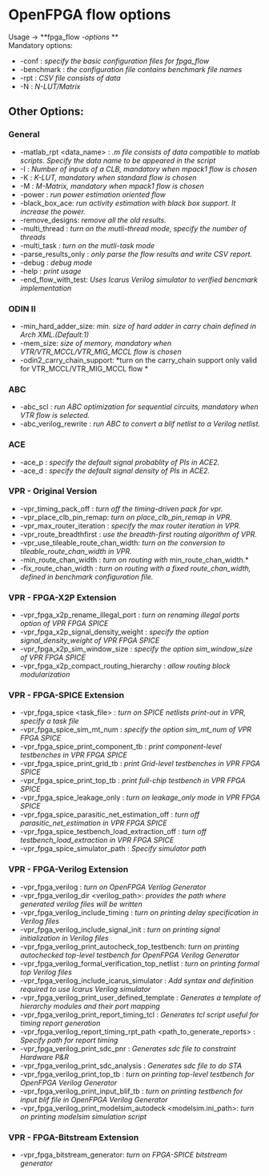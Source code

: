 # OpenFPGA flow options

Usage -> **fpga_flow *-options <value>* **<br />
Mandatory options: <br />
- -conf <file> : *specify the basic configuration files for fpga_flow*
- -benchmark <file> : *the configuration file contains benchmark file names*
- -rpt <file> : *CSV file consists of data*
- -N <int> : *N-LUT/Matrix*

## Other Options:
### General
- -matlab_rpt <data_name> : *.m file consists of data compatible to matlab scripts. Specify the data name to be appeared in the script*
- -I <int> : *Number of inputs of a CLB, mandatory when mpack1 flow is chosen*
- -K <int> : *K-LUT, mandatory when standard flow is chosen*
- -M <int> : *M-Matrix, mandatory when mpack1 flow is chosen*
- -power : *run power estimation oriented flow*
- -black_box_ace: *run activity estimation with black box support. It increase the power.*
- -remove_designs: *remove all the old results.*
- -multi_thread <int>: *turn on the mutli-thread mode, specify the number of threads*
- -multi_task <int>: *turn on the mutli-task mode*
- -parse_results_only : *only parse the flow results and write CSV report.*
- -debug : *debug mode*
- -help : *print usage*
- -end_flow_with_test: *Uses Icarus Verilog simulator to verified bencmark implementation*
### ODIN II
- -min_hard_adder_size: *min. size of hard adder in carry chain defined in Arch XML.(Default:1)*
- -mem_size: *size of memory, mandatory when VTR/VTR_MCCL/VTR_MIG_MCCL flow is chosen*
- -odin2_carry_chain_support: *turn on the carry_chain support only valid for VTR_MCCL/VTR_MIG_MCCL flow *
### ABC
- -abc_scl : *run ABC optimization for sequential circuits, mandatory when VTR flow is selected.*
- -abc_verilog_rewrite : *run ABC to convert a blif netlist to a Verilog netlist.*
### ACE
- -ace_p <float> : *specify the default signal probablity of PIs in ACE2.*
- -ace_d <float> : *specify the default signal density of PIs in ACE2.*
### VPR - Original Version
- -vpr_timing_pack_off : *turn off the timing-driven pack for vpr.*
- -vpr_place_clb_pin_remap: *turn on place_clb_pin_remap in VPR.*
- -vpr_max_router_iteration <int> : *specify the max router iteration in VPR.*
- -vpr_route_breadthfirst : *use the breadth-first routing algorithm of VPR.*
- -vpr_use_tileable_route_chan_width: *turn on the conversion to tileable_route_chan_width in VPR.*
- -min_route_chan_width <float> : *turn on routing with <float>* min_route_chan_width.*
- -fix_route_chan_width : *turn on routing with a fixed route_chan_width, defined in benchmark configuration file.*
### VPR - FPGA-X2P Extension
- -vpr_fpga_x2p_rename_illegal_port : *turn on renaming illegal ports option of VPR FPGA SPICE*
- -vpr_fpga_x2p_signal_density_weight <float>: *specify the option signal_density_weight of VPR FPGA SPICE*
- -vpr_fpga_x2p_sim_window_size <float>: *specify the option sim_window_size of VPR FPGA SPICE*
- -vpr_fpga_x2p_compact_routing_hierarchy : *allow routing block modularization*
### VPR - FPGA-SPICE Extension
- -vpr_fpga_spice <task_file> : *turn on SPICE netlists print-out in VPR, specify a task file*
- -vpr_fpga_spice_sim_mt_num <int>: *specify the option sim_mt_num of VPR FPGA SPICE*
- -vpr_fpga_spice_print_component_tb : *print component-level testbenches in VPR FPGA SPICE*
- -vpr_fpga_spice_print_grid_tb : *print Grid-level testbenches in VPR FPGA SPICE*
- -vpr_fpga_spice_print_top_tb : *print full-chip testbench in VPR FPGA SPICE*
- -vpr_fpga_spice_leakage_only : *turn on leakage_only mode in VPR FPGA SPICE*
- -vpr_fpga_spice_parasitic_net_estimation_off : *turn off parasitic_net_estimation in VPR FPGA SPICE*
- -vpr_fpga_spice_testbench_load_extraction_off : *turn off testbench_load_extraction in VPR FPGA SPICE*
- -vpr_fpga_spice_simulator_path <string> : *Specify simulator path*
### VPR - FPGA-Verilog Extension
- -vpr_fpga_verilog : *turn on OpenFPGA Verilog Generator*
- -vpr_fpga_verilog_dir <verilog_path>: *provides the path where generated verilog files will be written*
- -vpr_fpga_verilog_include_timing : *turn on printing delay specification in Verilog files*
- -vpr_fpga_verilog_include_signal_init : *turn on printing signal initialization in Verilog files*
- -vpr_fpga_verilog_print_autocheck_top_testbench: *turn on printing autochecked top-level testbench for OpenFPGA Verilog Generator*
- -vpr_fpga_verilog_formal_verification_top_netlist : *turn on printing formal top Verilog files*
- -vpr_fpga_verilog_include_icarus_simulator : *Add syntax and definition required to use Icarus Verilog simulator*
- -vpr_fpga_verilog_print_user_defined_template : *Generates a template of hierarchy modules and their port mapping*
- -vpr_fpga_verilog_print_report_timing_tcl : *Generates tcl script useful for timing report generation*
- -vpr_fpga_verilog_report_timing_rpt_path <path_to_generate_reports> : *Specify path for report timing*
- -vpr_fpga_verilog_print_sdc_pnr : *Generates sdc file to constraint Hardware P&R*
- -vpr_fpga_verilog_print_sdc_analysis : *Generates sdc file to do STA*
- -vpr_fpga_verilog_print_top_tb : *turn on printing top-level testbench for OpenFPGA Verilog Generator*
- -vpr_fpga_verilog_print_input_blif_tb : *turn on printing testbench for input blif file in OpenFPGA Verilog Generator*
- -vpr_fpga_verilog_print_modelsim_autodeck <modelsim.ini_path>: *turn on printing modelsim simulation script*
### VPR - FPGA-Bitstream Extension
- -vpr_fpga_bitstream_generator: *turn on FPGA-SPICE bitstream generator*

